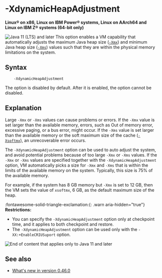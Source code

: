 <!--
* Copyright (c) 2017, 2024 IBM Corp. and others
*
* This program and the accompanying materials are made
* available under the terms of the Eclipse Public License 2.0
* which accompanies this distribution and is available at
* https://www.eclipse.org/legal/epl-2.0/ or the Apache
* License, Version 2.0 which accompanies this distribution and
* is available at https://www.apache.org/licenses/LICENSE-2.0.
*
* This Source Code may also be made available under the
* following Secondary Licenses when the conditions for such
* availability set forth in the Eclipse Public License, v. 2.0
* are satisfied: GNU General Public License, version 2 with
* the GNU Classpath Exception [1] and GNU General Public
* License, version 2 with the OpenJDK Assembly Exception [2].
*
* [1] https://www.gnu.org/software/classpath/license.html
* [2] https://openjdk.org/legal/assembly-exception.html
*
* SPDX-License-Identifier: EPL-2.0 OR Apache-2.0 OR GPL-2.0-only WITH Classpath-exception-2.0 OR GPL-2.0-only WITH OpenJDK-assembly-exception-1.0
-->

# -XdynamicHeapAdjustment

**Linux&reg; on x86, Linux on IBM Power&reg; systems, Linux on AArch64 and Linux on IBM Z&reg; systems (64-bit only)**

![Java 11 (LTS) and later](docs/cr/java11plus.png) This option enables a VM capability that automatically adjusts the maximum Java heap size ([`-Xmx`](xms.md)) and minimum Java heap size ([`-Xms`](xms.md)) values such that they are within the physical memory limitations on the system.

## Syntax

        -XdynamicHeapAdjustment

The option is disabled by default. After it is enabled, the option cannot be disabled.

## Explanation

Large `-Xmx` or `-Xms` values can cause problems or errors. If the `-Xmx` value is set larger than the available memory, errors, such as Out of memory error, excessive paging, or a bus error, might occur. If the `-Xms` value is set larger than the available memory or the soft maximum size of the cache ([`-Xsoftmx`](xsoftmx.md)), an unrecoverable error occurs.

The `-XdynamicHeapAdjustment` option can be used to auto adjust the system, and avoid potential problems because of too large `-Xmx` or `-Xms` values. If the `-Xmx` or `-Xms` values are specified together with the `-XdynamicHeapAdjustment` option, VM automatically picks a size for `-Xmx` and `-Xms` that is within the limits of the available memory on the system. Typically, this size is 75% of the available memory.

For example, if the system has 8 GB memory but `-Xmx` is set to 12 GB, then the VM sets the value of `xsoftmx`, 6 GB, as the default maximum size of the heap.

:fontawesome-solid-triangle-exclamation:{: .warn aria-hidden="true"} **Restrictions:**

- You can specify the `-XdynamicHeapAdjustment` option only at checkpoint time, and it applies to both checkpoint and restore.
- The `-XdynamicHeapAdjustment` option can be used only with the `-XX:+EnableCRIUSuport` option.

![End of content that applies only to Java 11 and later](cr/java_close.png)


## See also

- [What's new in version 0.46.0](version0.46.md#new-xdynamicheapadjustment-option-added)


<!-- ==== END OF TOPIC ==== xdynamicheapadjustment.md ==== -->
